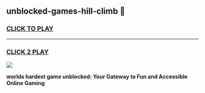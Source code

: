 
## unblocked-games-hill-climb 👋
<h3>
<a href="https://premium.freeplayer.one?title=unblocked-games-hill-climb&ref=14F">CLICK TO PLAY</a></h3>
<hr>

<h3>
<a href="https://premium.freeplayer.one?title=unblocked-games-hill-climb&ref=14F">CLICK 2 PLAY</a>
  
</h3>

<a href="https://premium.freeplayer.one?title=unblocked-games-hill-climb&ref=12F/"><img src="https://clearcache.store/games.png"></a>


**worlds hardest game unblocked: Your Gateway to Fun and Accessible Online Gaming**
